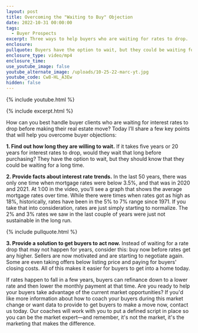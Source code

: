 ```yaml
---
layout: post
title: Overcoming the "Waiting to Buy" Objection
date: 2022-10-31 00:00:00
tags:
  - Buyer Prospects
excerpt: Three ways to help buyers who are waiting for rates to drop.
enclosure:
pullquote: Buyers have the option to wait, but they could be waiting for a long time.
enclosure_type: video/mp4
enclosure_time:
use_youtube_image: false
youtube_alternate_image: /uploads/10-25-22-marc-yt.jpg
youtube_code: Cw8-HL_A3Ew
hidden: false
---
```

{% include youtube.html %}

{% include excerpt.html %}

How can you best handle buyer clients who are waiting for interest rates to drop before making their real estate move? Today I’ll share a few key points that will help you overcome buyer objections:

**1\. Find out how long they are willing to wait.** If it takes five years or 20 years for interest rates to drop, would they wait that long before purchasing? They have the option to wait, but they should know that they could be waiting for a long time.&nbsp;

**2\. Provide facts about interest rate trends.** In the last 50 years, there was only one time when mortgage rates were below 3.5%, and that was in 2020 and 2021. At 1:00 in the video, you’ll see a graph that shows the average mortgage rates over time. While there were times when rates got as high as 18%, historically, rates have been in the 5% to 7% range since 1971. If you take that into consideration, rates are just simply starting to normalize. The 2% and 3% rates we saw in the last couple of years were just not sustainable in the long run.

{% include pullquote.html %}

**3\. Provide a solution to get buyers to act now.** Instead of waiting for a rate drop that may not happen for years, consider this: buy now before rates get any higher. Sellers are now motivated and are starting to negotiate again. Some are even taking offers below listing price and paying for buyers' closing costs. All of this makes it easier for buyers to get into a home today.

If rates happen to fall in a few years, buyers can refinance down to a lower rate and then lower the monthly payment at that time. Are you ready to help your buyers take advantage of the current market opportunities? If you'd like more information about how to coach your buyers during this market change or want data to provide to get buyers to make a move now, contact us today. Our coaches will work with you to put a defined script in place so you can be the market expert—and remember, it's not the market, it's the marketing that makes the difference.